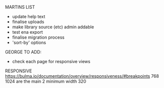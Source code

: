 MARTINS LIST
* update help text
* finalise uploads
* make library source (etc) admin addable
* test ena export
* finalise migration process
* 'sort-by' options

GEORGE TO ADD:
* check each page for responsive views

RESPONSIVE
https://bulma.io/documentation/overview/responsiveness/#breakpoints
768 1024 are the main 2
minimum width 320